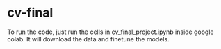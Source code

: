 # cv-final

To run the code, just run the cells in cv_final_project.ipynb inside google colab. It will download the data and finetune the models.